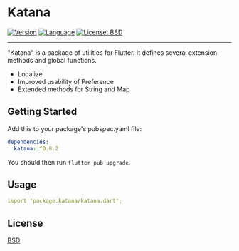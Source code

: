 # Katana

[![Version](https://img.shields.io/badge/version-0.8.2-blue.svg)](https://mathru.net)
[![Language](https://img.shields.io/badge/language-dart-blue.svg)](https://dart.dev/)
[![License: BSD](https://img.shields.io/badge/license-BSD-purple.svg)](https://opensource.org/licenses/BSD-3-Clause)

---------------------------------------

"Katana" is a package of utilities for Flutter.
It defines several extension methods and global functions.

- Localize
- Improved usability of Preference
- Extended methods for String and Map

## Getting Started

Add this to your package's pubspec.yaml file:
```yaml
dependencies:
  katana: ^0.8.2
```
You should then run `flutter pub upgrade`.

## Usage

```yaml
import 'package:katana/katana.dart';
```

## License

[BSD](LICENSE)